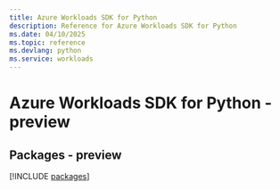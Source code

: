 ```yaml
---
title: Azure Workloads SDK for Python
description: Reference for Azure Workloads SDK for Python
ms.date: 04/10/2025
ms.topic: reference
ms.devlang: python
ms.service: workloads
---
```

# Azure Workloads SDK for Python - preview
## Packages - preview
[!INCLUDE [packages](workloads-index.md)]